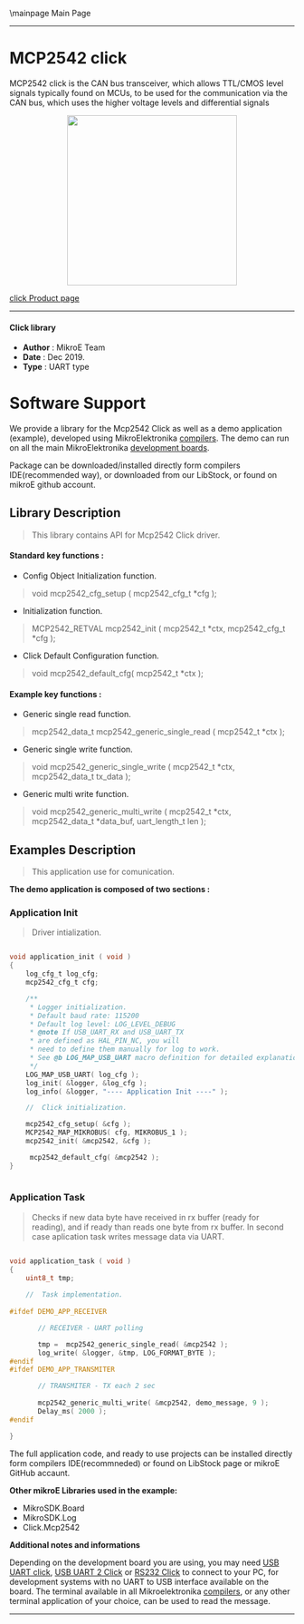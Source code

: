 \mainpage Main Page
 
 

---
# MCP2542 click

MCP2542 click is the CAN bus transceiver, which allows TTL/CMOS level signals typically found on MCUs, to be used for the communication via the CAN bus, which uses the higher voltage levels and differential signals

<p align="center">
  <img src="https://download.mikroe.com/images/click_for_ide/mcp2542_click.png" height=300px>
</p>


[click Product page](https://www.mikroe.com/mcp2542-click)

---


#### Click library 

- **Author**        : MikroE Team
- **Date**          : Dec 2019.
- **Type**          : UART type


# Software Support

We provide a library for the Mcp2542 Click 
as well as a demo application (example), developed using MikroElektronika 
[compilers](https://shop.mikroe.com/compilers). 
The demo can run on all the main MikroElektronika [development boards](https://shop.mikroe.com/development-boards).

Package can be downloaded/installed directly form compilers IDE(recommended way), or downloaded from our LibStock, or found on mikroE github account. 

## Library Description

> This library contains API for Mcp2542 Click driver.

#### Standard key functions :

- Config Object Initialization function.
> void mcp2542_cfg_setup ( mcp2542_cfg_t *cfg ); 
 
- Initialization function.
> MCP2542_RETVAL mcp2542_init ( mcp2542_t *ctx, mcp2542_cfg_t *cfg );

- Click Default Configuration function.
> void mcp2542_default_cfg( mcp2542_t *ctx );


#### Example key functions :

- Generic single read function.
> mcp2542_data_t mcp2542_generic_single_read ( mcp2542_t *ctx );
 
- Generic single write function.
> void mcp2542_generic_single_write ( mcp2542_t *ctx, mcp2542_data_t tx_data );

- Generic multi write function.
> void mcp2542_generic_multi_write ( mcp2542_t *ctx, mcp2542_data_t *data_buf,  uart_length_t len );

## Examples Description

> This application use for comunication.

**The demo application is composed of two sections :**

### Application Init 

> Driver intialization.

```c

void application_init ( void )
{
    log_cfg_t log_cfg;
    mcp2542_cfg_t cfg;

    /** 
     * Logger initialization.
     * Default baud rate: 115200
     * Default log level: LOG_LEVEL_DEBUG
     * @note If USB_UART_RX and USB_UART_TX 
     * are defined as HAL_PIN_NC, you will 
     * need to define them manually for log to work. 
     * See @b LOG_MAP_USB_UART macro definition for detailed explanation.
     */
    LOG_MAP_USB_UART( log_cfg );
    log_init( &logger, &log_cfg );
    log_info( &logger, "---- Application Init ----" );

    //  Click initialization.

    mcp2542_cfg_setup( &cfg );
    MCP2542_MAP_MIKROBUS( cfg, MIKROBUS_1 );
    mcp2542_init( &mcp2542, &cfg );

     mcp2542_default_cfg( &mcp2542 );
}
  
```

### Application Task

> Checks if new data byte have received in rx buffer (ready for reading), and if ready than reads one byte from rx buffer. In second case aplication task writes message data via UART.

```c

void application_task ( void )
{
    uint8_t tmp;
    
    //  Task implementation.
    
#ifdef DEMO_APP_RECEIVER

       // RECEIVER - UART polling

       tmp =  mcp2542_generic_single_read( &mcp2542 );
       log_write( &logger, &tmp, LOG_FORMAT_BYTE );
#endif
#ifdef DEMO_APP_TRANSMITER

       // TRANSMITER - TX each 2 sec
       
       mcp2542_generic_multi_write( &mcp2542, demo_message, 9 );
       Delay_ms( 2000 );
#endif

}  

```


The full application code, and ready to use projects can be  installed directly form compilers IDE(recommneded) or found on LibStock page or mikroE GitHub accaunt.

**Other mikroE Libraries used in the example:** 

- MikroSDK.Board
- MikroSDK.Log
- Click.Mcp2542

**Additional notes and informations**

Depending on the development board you are using, you may need 
[USB UART click](https://shop.mikroe.com/usb-uart-click), 
[USB UART 2 Click](https://shop.mikroe.com/usb-uart-2-click) or 
[RS232 Click](https://shop.mikroe.com/rs232-click) to connect to your PC, for 
development systems with no UART to USB interface available on the board. The 
terminal available in all Mikroelektronika 
[compilers](https://shop.mikroe.com/compilers), or any other terminal application 
of your choice, can be used to read the message.



---
